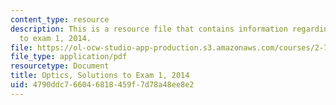 ```yaml
---
content_type: resource
description: This is a resource file that contains information regarding optics solutions
  to exam 1, 2014.
file: https://ol-ocw-studio-app-production.s3.amazonaws.com/courses/2-71-optics-spring-2014/4790ddc766046818459f7d78a48ee8e2_MIT2_71S14_s14_quiz1_sols.pdf
file_type: application/pdf
resourcetype: Document
title: Optics, Solutions to Exam 1, 2014
uid: 4790ddc7-6604-6818-459f-7d78a48ee8e2
---
```

